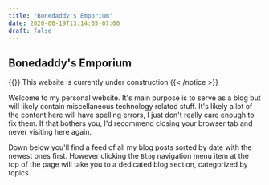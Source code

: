 ```yaml
---
title: "Bonedaddy's Emporium"
date: 2020-06-19T13:14:05-07:00
draft: false
---
```


## Bonedaddy's Emporium

{{<notice warning>}}
This website is currently under construction
{{< /notice >}}

Welcome to my personal website. It's main purpose is to serve as a blog but will likely contain miscellaneous technology related stuff. It's likely a lot of the content here will have spelling errors, I just don't really care enough to fix them. If that bothers you, I'd recommend closing your browser tab and never visiting here again.

Down below you'll find a feed of all my blog posts sorted by date with the newest ones first. However clicking the `Blog` navigation menu item at the top of the page will take you to a dedicated blog section, categorized by topics.
